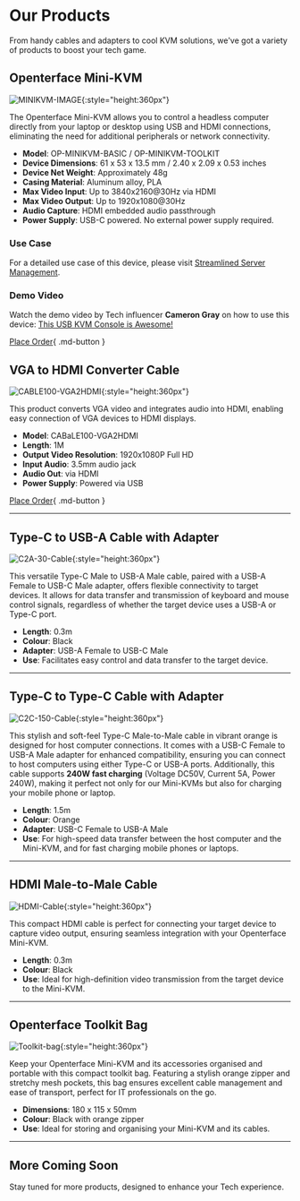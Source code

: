# Our Products

From handy cables and adapters to cool KVM solutions, we've got a variety of products to boost your tech game.

## Openterface Mini-KVM

![MINIKVM-IMAGE](images/product/OP-01-MINIKVM.jpg){:style="height:360px"}

The Openterface Mini-KVM allows you to control a headless computer directly from your laptop or desktop using USB and HDMI connections, eliminating the need for additional peripherals or network connectivity.

- **Model**: OP-MINIKVM-BASIC / OP-MINIKVM-TOOLKIT
- **Device Dimensions**: 61 x 53 x 13.5 mm / 2.40 x 2.09 x 0.53 inches
- **Device Net Weight**: Approximately 48g
- **Casing Material**: Aluminum alloy, PLA
- **Max Video Input**: Up to 3840x2160@30Hz via HDMI
- **Max Video Output**: Up to 1920x1080@30Hz
- **Audio Capture**: HDMI embedded audio passthrough
- **Power Supply**: USB-C powered. No external power supply required.

### Use Case
For a detailed use case of this device, please visit [Streamlined Server Management](/use-cases/#streamlined-server-management).

### Demo Video
Watch the demo video by Tech influencer **Cameron Gray** on how to use this device: [This USB KVM Console is Awesome!](https://youtu.be/xAEQpWyfY-c?si=auB5NtqHVw2C7iIK&t=1693)

[Place Order](https://www.crowdsupply.com/techxartisan/openterface-mini-kvm#products){ .md-button }


## VGA to HDMI Converter Cable

![CABLE100-VGA2HDMI](images/product/CABLE100-VGA2HDMI-1.jpg){:style="height:360px"}

This product converts VGA video and integrates audio into HDMI, enabling easy connection of VGA devices to HDMI displays.

- **Model**: CABaLE100-VGA2HDMI
- **Length**: 1M
- **Output Video Resolution**: 1920x1080P Full HD
- **Input Audio**: 3.5mm audio jack
- **Audio Out**: via HDMI
- **Power Supply**: Powered via USB

[Place Order](https://www.crowdsupply.com/techxartisan/openterface-mini-kvm#products){ .md-button }

---

## Type-C to USB-A Cable with Adapter

![C2A-30-Cable](images/product/OP-04-CABLE30-C2A.jpg){:style="height:360px"}

This versatile Type-C Male to USB-A Male cable, paired with a USB-A Female to USB-C Male adapter, offers flexible connectivity to target devices. It allows for data transfer and transmission of keyboard and mouse control signals, regardless of whether the target device uses a USB-A or Type-C port.

- **Length**: 0.3m
- **Colour**: Black
- **Adapter**: USB-A Female to USB-C Male
- **Use**: Facilitates easy control and data transfer to the target device.

---

## Type-C to Type-C Cable with Adapter

![C2C-150-Cable](images/product/OP-05-CABLE150-C2C.jpg){:style="height:360px"}

This stylish and soft-feel Type-C Male-to-Male cable in vibrant orange is designed for host computer connections. It comes with a USB-C Female to USB-A Male adapter for enhanced compatibility, ensuring you can connect to host computers using either Type-C or USB-A ports. Additionally, this cable supports **240W fast charging** (Voltage DC50V, Current 5A, Power 240W), making it perfect not only for our Mini-KVMs but also for charging your mobile phone or laptop.

- **Length**: 1.5m
- **Colour**: Orange
- **Adapter**: USB-C Female to USB-A Male
- **Use**: For high-speed data transfer between the host computer and the Mini-KVM, and for fast charging mobile phones or laptops.

---

## HDMI Male-to-Male Cable

![HDMI-Cable](images/product/OP-03-CABLE30-HDMI.jpg){:style="height:360px"}

This compact HDMI cable is perfect for connecting your target device to capture video output, ensuring seamless integration with your Openterface Mini-KVM.

- **Length**: 0.3m
- **Colour**: Black
- **Use**: Ideal for high-definition video transmission from the target device to the Mini-KVM.

---

## Openterface Toolkit Bag

![Toolkit-bag](images/product/OP-06-BAG-TOOLKIT.jpg){:style="height:360px"}

Keep your Openterface Mini-KVM and its accessories organised and portable with this compact toolkit bag. Featuring a stylish orange zipper and stretchy mesh pockets, this bag ensures excellent cable management and ease of transport, perfect for IT professionals on the go.

- **Dimensions**: 180 x 115 x 50mm
- **Colour**: Black with orange zipper
- **Use**: Ideal for storing and organising your Mini-KVM and its cables.

---

## More Coming Soon

Stay tuned for more products, designed to enhance your Tech experience.
